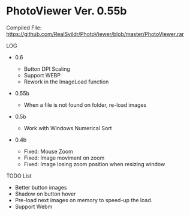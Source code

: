 # PhotoViewer Ver. 0.55b


Compiled File: https://github.com/RealSvildr/PhotoViewer/blob/master/PhotoViewer.rar

LOG
 * 0.6
   * Button DPI Scaling
   * Support WEBP
   * Rework in the ImageLoad function
 * 0.55b
   * When a file is not found on folder, re-load images
   
 * 0.5b
   * Work with Windows Numerical Sort
   
 * 0.4b
   * Fixed: Mouse Zoom
   * Fixed: Image moviment on zoom
   * Fixed: Image losing zoom position when resizing window


TODO List
 * Better button images
 * Shadow on button hover
 * Pre-load next images on memory to speed-up the load.
 * Support Webm
